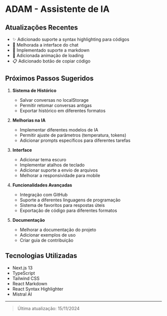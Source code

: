 # ADAM - Assistente de IA

## Atualizações Recentes
- ✨ Adicionado suporte a syntax highlighting para códigos
- 🎨 Melhorada a interface do chat
- 📝 Implementado suporte a markdown
- 🔄 Adicionada animação de loading
- 📋 Adicionado botão de copiar código

## Próximos Passos Sugeridos

1. **Sistema de Histórico**
   - Salvar conversas no localStorage
   - Permitir retomar conversas antigas
   - Exportar histórico em diferentes formatos

2. **Melhorias na IA**
   - Implementar diferentes modelos de IA
   - Permitir ajuste de parâmetros (temperatura, tokens)
   - Adicionar prompts específicos para diferentes tarefas

3. **Interface**
   - Adicionar tema escuro
   - Implementar atalhos de teclado
   - Adicionar suporte a envio de arquivos
   - Melhorar a responsividade para mobile

4. **Funcionalidades Avançadas**
   - Integração com GitHub
   - Suporte a diferentes linguagens de programação
   - Sistema de favoritos para respostas úteis
   - Exportação de código para diferentes formatos

5. **Documentação**
   - Melhorar a documentação do projeto
   - Adicionar exemplos de uso
   - Criar guia de contribuição

## Tecnologias Utilizadas
- Next.js 13
- TypeScript
- Tailwind CSS
- React Markdown
- React Syntax Highlighter
- Mistral AI

---

> Última atualização: 15/11/2024